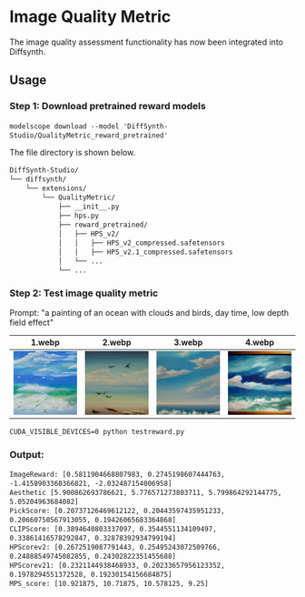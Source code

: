 # Image Quality Metric

The image quality assessment functionality has now been integrated into Diffsynth.

## Usage

### Step 1: Download pretrained reward models 

```
modelscope download --model 'DiffSynth-Studio/QualityMetric_reward_pretrained' 
```

The file directory is shown below.

```
DiffSynth-Studio/
└── diffsynth/
    └── extensions/
        └── QualityMetric/
            ├── __init__.py
            ├── hps.py
            ├── reward_pretrained/
            │   ├── HPS_v2/
            │   │   ├── HPS_v2_compressed.safetensors
            │   │   ├── HPS_v2.1_compressed.safetensors
            │   └── ...
            └── ...
```

### Step 2: Test image quality metric

Prompt: "a painting of an ocean with clouds and birds, day time, low depth field effect"

|1.webp|2.webp|3.webp|4.webp|
|-|-|-|-|
|![0](images/1.webp)|![1](images/2.webp)|![2](images/3.webp)|![3](images/4.webp)|



```
CUDA_VISIBLE_DEVICES=0 python testreward.py
```

### Output:

```
ImageReward: [0.5811904668807983, 0.2745198607444763, -1.4158903360366821, -2.032487154006958]
Aesthetic [5.900862693786621, 5.776571273803711, 5.799864292144775, 5.05204963684082]
PickScore: [0.20737126469612122, 0.20443597435951233, 0.20660750567913055, 0.19426065683364868]
CLIPScore: [0.3894640803337097, 0.3544551134109497, 0.33861416578292847, 0.32878392934799194]
HPScorev2: [0.2672519087791443, 0.25495243072509766, 0.24888549745082855, 0.24302822351455688]
HPScorev21: [0.2321144938468933, 0.20233657956123352, 0.1978294551372528, 0.19230154156684875]
MPS_score: [10.921875, 10.71875, 10.578125, 9.25]
```
